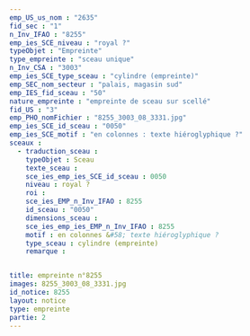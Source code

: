 ```yaml
---
emp_US_us_nom : "2635"
fid_sec : "1"
n_Inv_IFAO : "8255"
emp_ies_SCE_niveau : "royal ?"
typeObjet : "Empreinte"
type_empreinte : "sceau unique"
n_Inv_CSA : "3003"
emp_ies_SCE_type_sceau : "cylindre (empreinte)"
emp_SEC_nom_secteur : "palais, magasin sud"
emp_IES_fid_sceau : "50"
nature_empreinte : "empreinte de sceau sur scellé"
fid_US : "3"
emp_PHO_nomFichier : "8255_3003_08_3331.jpg"
emp_ies_SCE_id_sceau : "0050"
emp_ies_SCE_motif : "en colonnes : texte hiéroglyphique ?"
sceaux :
  - traduction_sceau : 
    typeObjet : Sceau
    texte_sceau : 
    sce_ies_emp_ies_SCE_id_sceau : 0050
    niveau : royal ?
    roi : 
    sce_ies_EMP_n_Inv_IFAO : 8255
    id_sceau : "0050"
    dimensions_sceau : 
    sce_ies_emp_ies_EMP_n_Inv_IFAO : 8255
    motif : en colonnes &#58; texte hiéroglyphique ?
    type_sceau : cylindre (empreinte)
    remarque : 


title: empreinte n°8255
images: 8255_3003_08_3331.jpg
id_notice: 8255
layout: notice
type: empreinte
partie: 2
---
```

